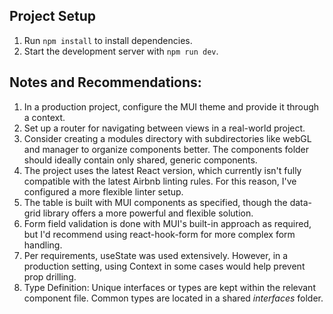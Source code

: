 ## Project Setup

1. Run `npm install` to install dependencies.
2. Start the development server with `npm run dev`.

## Notes and Recommendations:

1. In a production project, configure the MUI theme and provide it through a context.
2. Set up a router for navigating between views in a real-world project.
3. Consider creating a modules directory with subdirectories like webGL and manager to organize components better. The components folder should ideally contain only shared, generic components.
4. The project uses the latest React version, which currently isn't fully compatible with the latest Airbnb linting rules. For this reason, I've configured a more flexible linter setup.
5. The table is built with MUI components as specified, though the data-grid library offers a more powerful and flexible solution.
6. Form field validation is done with MUI's built-in approach as required, but I'd recommend using react-hook-form for more complex form handling.
7. Per requirements, useState was used extensively. However, in a production setting, using Context in some cases would help prevent prop drilling.
8. Type Definition: Unique interfaces or types are kept within the relevant component file. Common types are located in a shared _interfaces_ folder.